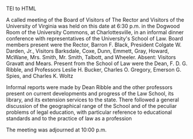  TEI to HTML

A called meeting of the Board of Visitors of The Rector and Visitors of the University of Virginia was held on this date at 6:30 p.m. in the Dogwood Room of the University Commons, at Charlottesville, in an informal dinner conference with representatives of the University's School of Law. Board members present were the Rector, Barron F. Black, President Colgate W. Darden, Jr., Visitors Barksdale, Coxe, Dunn, Emmett, Gray, Howard, McWane, Mrs. Smith, Mr. Smith, Talbott, and Wheeler. Absent: Visitors Gravatt and Mears. Present from the School of Law were the Dean, F. D. G. Ribble, and Professors Leslie H. Bucker, Charles O. Gregory, Emerson G. Spies, and Charles K. Woltz

Informal reports were made by Dean Ribble and the other professors present on current developments and progress of the Law School, its library, and its extension services to the state. There followed a general discussion of the geographical range of the School and of the peculiar problems of legal education, with particular reference to educational standards and to the practice of law as a profession

The meeting was adjourned at 10:00 p.m.